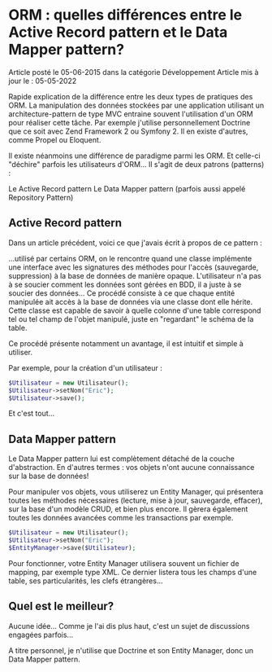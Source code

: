 # ORM : quelles différences entre le Active Record pattern et le Data Mapper pattern?

Article posté le 05-06-2015 dans la catégorie Développement
Article mis à jour le : 05-05-2022

Rapide explication de la différence entre les deux types de pratiques des ORM.
La manipulation des données stockées par une application utilisant un architecture-pattern de type MVC entraine souvent l'utilisation d'un ORM pour réaliser cette tâche. Par exemple j'utilise personnellement Doctrine que ce soit avec Zend Framework 2 ou Symfony 2. Il en existe d'autres, comme Propel ou Eloquent.

Il existe néanmoins une différence de paradigme  parmi les ORM. Et celle-ci "déchire" parfois les utilisateurs d'ORM... Il s'agit de deux patrons (patterns) :

Le Active Record pattern
Le Data Mapper pattern (parfois aussi appelé Repository Pattern)

## Active Record pattern

Dans un article précédent, voici ce que j'avais écrit à propos de ce pattern :

...utilisé par certains ORM, on le rencontre quand une classe implémente une interface avec les signatures des méthodes pour l'accès (sauvegarde, suppression) à la base de données de manière opaque. L'utilisateur n'a pas à se soucier comment les données sont gérées en BDD, il a juste à se soucier des données...
Ce procédé consiste à ce que chaque entité manipulée ait accès à la base de données via une classe dont elle hérite. Cette classe est capable de savoir à quelle colonne d'une table correspond tel ou tel champ de l'objet manipulé, juste en "regardant" le schéma de la table.

Ce procédé présente notamment un avantage, il est intuitif et simple à utiliser.

Par exemple, pour la création d'un utilisateur :


```php
$Utilisateur = new Utilisateur();
$Utilisateur->setNom("Eric");
$Utilisateur->save();
```

Et c'est tout...

## Data Mapper pattern

Le Data Mapper pattern lui est complètement détaché de la couche d'abstraction. En d'autres termes : vos objets n'ont aucune connaissance sur la base de données!

Pour manipuler vos objets, vous utiliserez un Entity Manager, qui présentera toutes les méthodes nécessaires (lecture, mise à jour, sauvegarde, effacer), sur la base d'un modèle CRUD, et bien plus encore. Il gèrera également toutes les données avancées comme les transactions par exemple.

```php
$Utilisateur = new Utilisateur();
$Utilisateur->setNom("Eric");
$EntityManager->save($Utilisateur);
```

Pour fonctionner, votre Entity Manager utilisera souvent un fichier de mapping, par exemple type XML. Ce dernier listera tous les champs d'une table, ses particularités, les clefs étrangères...

## Quel est le meilleur?

Aucune idée... Comme je l'ai dis plus haut, c'est un sujet de discussions engagées parfois...

A titre personnel, je n'utilise que Doctrine et son Entity Manager, donc un Data Mapper pattern.
